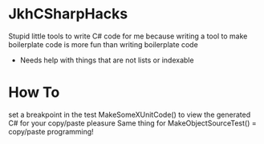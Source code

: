 # JkhCSharpHacks

Stupid little tools to write C# code for me because writing a tool to make boilerplate code is more fun
than writing boilerplate code

* Needs help with things that are not lists or indexable

# How To
set a breakpoint in the test MakeSomeXUnitCode() to view the generated C# for your copy/paste pleasure
Same thing for MakeObjectSourceTest() = copy/paste programming!